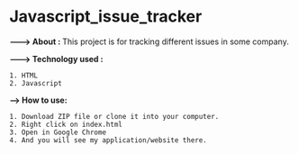 # Javascript_issue_tracker

<b>---> About : </b>  This project is for tracking different issues in some company.

<b>---> Technology used :  </b> 

    1. HTML
    2. Javascript
    
<b>--> How to use:</b> 

    1. Download ZIP file or clone it into your computer.
    2. Right click on index.html 
    3. Open in Google Chrome
    4. And you will see my application/website there.
